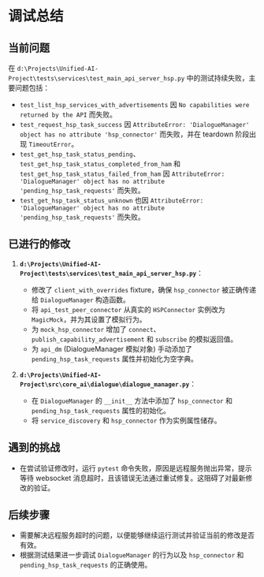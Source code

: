 # 调试总结

## 当前问题

在 `d:\Projects\Unified-AI-Project\tests\services\test_main_api_server_hsp.py`
中的测试持续失败，主要问题包括：

- `test_list_hsp_services_with_advertisements` 因
  `No capabilities were returned by the API` 而失败。
- `test_request_hsp_task_success` 因
  `AttributeError: 'DialogueManager' object has no attribute 'hsp_connector'`
  而失败，并在 teardown 阶段出现 `TimeoutError`。
- `test_get_hsp_task_status_pending`、`test_get_hsp_task_status_completed_from_ham`
  和 `test_get_hsp_task_status_failed_from_ham` 因
  `AttributeError: 'DialogueManager' object has no attribute 'pending_hsp_task_requests'`
  而失败。
- `test_get_hsp_task_status_unknown` 也因
  `AttributeError: 'DialogueManager' object has no attribute 'pending_hsp_task_requests'`
  而失败。

## 已进行的修改

1.  **`d:\Projects\Unified-AI-Project\tests\services\test_main_api_server_hsp.py`**：
    - 修改了 `client_with_overrides` fixture，确保 `hsp_connector` 被正确传递给
      `DialogueManager` 构造函数。
    - 将 `api_test_peer_connector` 从真实的 `HSPConnector` 实例改为
      `MagicMock`，并为其设置了模拟行为。
    - 为 `mock_hsp_connector` 增加了
      `connect`、`publish_capability_advertisement` 和 `subscribe`
      的模拟返回值。
    - 为 `api_dm` (DialogueManager 模拟对象) 手动添加了
      `pending_hsp_task_requests` 属性并初始化为空字典。

2.  **`d:\Projects\Unified-AI-Project\src\core_ai\dialogue\dialogue_manager.py`**：
    - 在 `DialogueManager` 的 `__init__` 方法中添加了 `hsp_connector` 和
      `pending_hsp_task_requests` 属性的初始化。
    - 将 `service_discovery` 和 `hsp_connector` 作为实例属性储存。

## 遇到的挑战

- 在尝试验证修改时，运行 `pytest`
  命令失败，原因是远程服务抛出异常，提示等待 websocket 消息超时，且该错误无法通过重试修复。这阻碍了对最新修改的验证。

## 后续步骤

- 需要解决远程服务超时的问题，以便能够继续运行测试并验证当前的修改是否有效。
- 根据测试结果进一步调试 `DialogueManager` 的行为以及 `hsp_connector` 和
  `pending_hsp_task_requests` 的正确使用。
